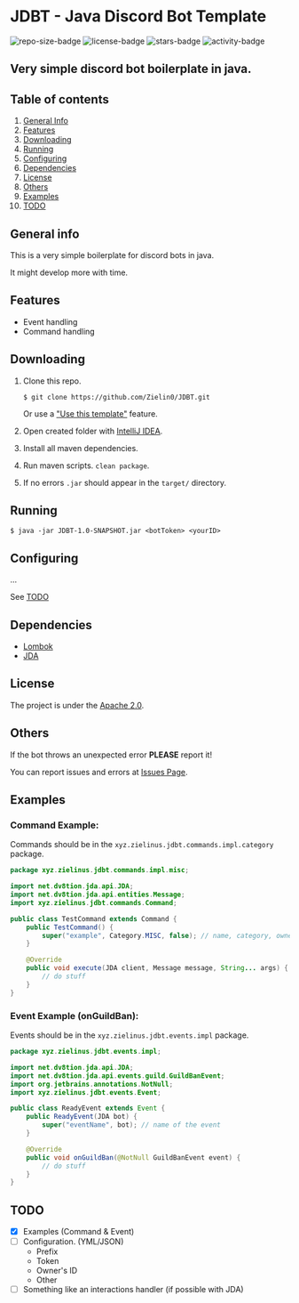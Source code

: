 # JDBT - Java Discord Bot Template

![repo-size-badge](https://img.shields.io/github/repo-size/Zielin0/JDBT?style=flat-square)
![license-badge](https://img.shields.io/github/license/Zielin0/JDBT?style=flat-square)
![stars-badge](https://img.shields.io/github/stars/Zielin0/JDBT?style=flat-square)
![activity-badge](https://img.shields.io/github/commit-activity/m/Zielin0/JDBT?style=flat-square)

## Very simple discord bot boilerplate in java.

## Table of contents

1. [General Info](#general-info)
2. [Features](#features)
3. [Downloading](#downloading)
4. [Running](#running)
5. [Configuring](#configuring)
6. [Dependencies](#dependencies)
7. [License](#license)
8. [Others](#others)
9. [Examples](#examples)
10. [TODO](#todo)

## General info
This is a very simple boilerplate for discord bots in java.

It might develop more with time.

## Features

- Event handling
- Command handling

## Downloading

1. Clone this repo.

    ```shell
    $ git clone https://github.com/Zielin0/JDBT.git
    ```
   
    Or use a ["Use this template"](https://github.com/Zielin0/JDBT/generate) feature.

2. Open created folder with [IntelliJ IDEA](https://www.jetbrains.com/idea/download/).

3. Install all maven dependencies.

4. Run maven scripts. `clean package`.

5. If no errors `.jar` should appear in the `target/` directory.

## Running

```shell
$ java -jar JDBT-1.0-SNAPSHOT.jar <botToken> <yourID>
```

## Configuring

...

See [TODO](#todo)

## Dependencies

- [Lombok](https://projectlombok.org/setup/maven)
- [JDA](https://github.com/DV8FromTheWorld/JDA#download)

## License

The project is under the [Apache 2.0](./LICENSE).

## Others

If the bot throws an unexpected error **PLEASE** report it!

You can report issues and errors at [Issues Page](https://github.com/Zielin0/JDBT/issues).

## Examples

### Command Example:

Commands should be in the `xyz.zielinus.jdbt.commands.impl.category` package.

```java
package xyz.zielinus.jdbt.commands.impl.misc;

import net.dv8tion.jda.api.JDA;
import net.dv8tion.jda.api.entities.Message;
import xyz.zielinus.jdbt.commands.Command;

public class TestCommand extends Command {
    public TestCommand() {
        super("example", Category.MISC, false); // name, category, ownerOnly
    }

    @Override
    public void execute(JDA client, Message message, String... args) {
        // do stuff
    }
}
```

### Event Example (onGuildBan):

Events should be in the `xyz.zielinus.jdbt.events.impl` package.

```java
package xyz.zielinus.jdbt.events.impl;

import net.dv8tion.jda.api.JDA;
import net.dv8tion.jda.api.events.guild.GuildBanEvent;
import org.jetbrains.annotations.NotNull;
import xyz.zielinus.jdbt.events.Event;

public class ReadyEvent extends Event {
    public ReadyEvent(JDA bot) {
        super("eventName", bot); // name of the event
    }

    @Override
    public void onGuildBan(@NotNull GuildBanEvent event) {
        // do stuff
    }
}

```

## TODO

- [x] Examples (Command & Event)
- [ ] Configuration. (YML/JSON)
   - Prefix
   - Token
   - Owner's ID
   - Other
- [ ] Something like an interactions handler (if possible with JDA)